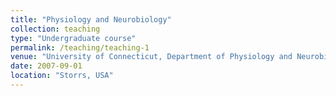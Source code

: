 ```yaml
---
title: "Physiology and Neurobiology"
collection: teaching
type: "Undergraduate course"
permalink: /teaching/teaching-1
venue: "University of Connecticut, Department of Physiology and Neurobiology"
date: 2007-09-01
location: "Storrs, USA"
---
```

